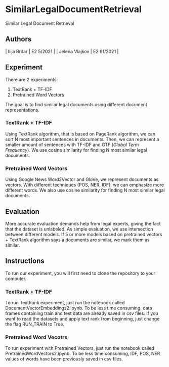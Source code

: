 # SimilarLegalDocumentRetrieval
Similar Legal Document Retrieval 

## Authors 

| Ilija Brdar      | E2 5/2021  |
| Jelena Vlajkov   | E2 61/2021 |

## Experiment 

There are 2 experiments: 
1. TextRank + TF-IDF
2. Pretrained Word Vectors

The goal is to find similar legal documents using different document representations. 

### TextRank + TF-IDF
Using TextRank algorithm, that is based on PageRank algorithm, we can sort N most important sentences in documents.
Then, we can represent a smaller amount of sentences with TF-IDF and GTF (*Global Term Frequency*). We use cosine similarity for finding N most similar legal documents.

### Pretrained Word Vectors
Using Google News Word2Vector and GloVe, we represent documents as vectors. With different techniques (POS, NER, IDF), we can emphasize more different words. We also use cosine similarity for finding N most similar legal documents.

## Evaluation
More accurate evaluation demands help from legal experts, giving the fact that the dataset is unlabeled. 
As simple evaluation, we use intersection between different models. If 5 or more models based on pretrained vectors + TextRank algorithm says a documents are similar, we mark them as similar.

## Instructions 
To run our experiment, you will first need to clone the repository to your computer. 

### TextRank + TF-IDF 
To run TextRank experiment, just run the notebook called DocumentVectorEmbeddings2.ipynb. To be less time consuming, data frames containing train and test data are already saved in csv files.
If you want to read the datasets and apply text rank from beginning, just change the flag RUN_TRAIN to True.

### Pretrained Word Vecotrs
To run experiment with Pretrained Vectors, just run the notebook called PretrainedWordVectors2.ipynb. To be less time consuming, IDF, POS, NER values of words have been previously saved in csv files. 


